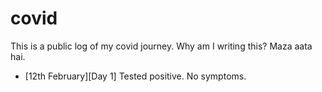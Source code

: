 
[meta]: # (CSS_URL=./style.css)
[meta]: # (DOCUMENT_TITLE=viveknathani)

# covid

This is a public log of my covid journey. Why am I writing this? Maza aata hai.

- [12th February][Day 1] Tested positive. No symptoms. 
